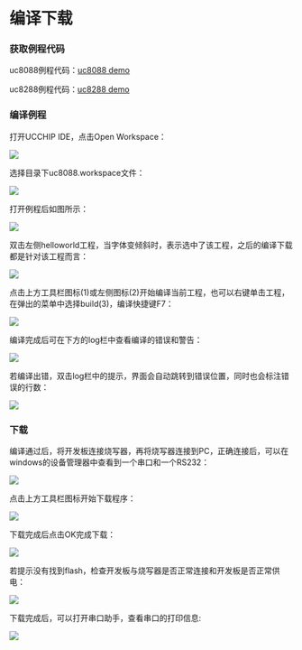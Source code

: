 # 编译下载

### 获取例程代码

uc8088例程代码：[uc8088 demo](https://uc8088.com/t/topic/28)

uc8288例程代码：[uc8288 demo]()

### 编译例程

打开UCCHIP IDE，点击Open Workspace：

![](png/open_workspace.png)

选择目录下uc8088.workspace文件：

![](png/select_workspace.png)

打开例程后如图所示：

![](png/workspace.png)

双击左侧helloworld工程，当字体变倾斜时，表示选中了该工程，之后的编译下载都是针对该工程而言：

![](png/hello_world.png)

点击上方工具栏图标(1)或左侧图标(2)开始编译当前工程，也可以右键单击工程，在弹出的菜单中选择build(3)，编译快捷键F7：

![](png/build1.png)

编译完成后可在下方的log栏中查看编译的错误和警告：

![](png/build2.png)

若编译出错，双击log栏中的提示，界面会自动跳转到错误位置，同时也会标注错误的行数：

![](png/build_error.png)

### 下载

编译通过后，将开发板连接烧写器，再将烧写器连接到PC，正确连接后，可以在windows的设备管理器中查看到一个串口和一个RS232：

![](png/device.png)

点击上方工具栏图标开始下载程序：

![](png/download1.png)

下载完成后点击OK完成下载：

![](png/download_pass.png)

若提示没有找到flash，检查开发板与烧写器是否正常连接和开发板是否正常供电：

![](png/download_error.png)

下载完成后，可以打开串口助手，查看串口的打印信息:

![](png/uart_print.png)

